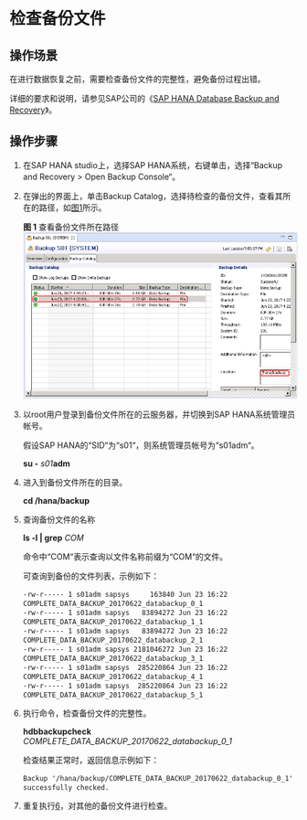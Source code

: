 # 检查备份文件<a name="saphana_02_0060"></a>

## 操作场景<a name="zh-cn_topic_0064225095_section070919291192"></a>

在进行数据恢复之前，需要检查备份文件的完整性，避免备份过程出错。

详细的要求和说明，请参见SAP公司的《[SAP HANA Database Backup and Recovery](https://help.sap.com/viewer/6b94445c94ae495c83a19646e7c3fd56/2.0.01/en-US/c4663eabbb571014923a90c70cec566c.html)》。

## 操作步骤<a name="zh-cn_topic_0064225095_section10709182915917"></a>

1.  在SAP HANA studio上，选择SAP HANA系统，右键单击，选择“Backup and Recovery  \>  Open Backup Console“。
2.  在弹出的界面上，单击Backup Catalog，选择待检查的备份文件，查看其所在的路径，如[图1](#zh-cn_topic_0064225095_fig163301451214)所示。

    **图 1**  查看备份文件所在路径<a name="zh-cn_topic_0064225095_fig163301451214"></a>  
    ![](figures/查看备份文件所在路径.png "查看备份文件所在路径")

3.  以root用户登录到备份文件所在的云服务器，并切换到SAP HANA系统管理员帐号。

    假设SAP HANA的“SID“为“s01“，则系统管理员帐号为“s01adm“。

    **su -** _s01_**adm**

4.  进入到备份文件所在的目录。

    **cd /hana/backup**

5.  查询备份文件的名称

    **ls -l | grep** _COM_

    命令中“COM“表示查询以文件名称前缀为“COM“的文件。

    可查询到备份的文件列表，示例如下：

    ```
    -rw-r----- 1 s01adm sapsys     163840 Jun 23 16:22 COMPLETE_DATA_BACKUP_20170622_databackup_0_1
    -rw-r----- 1 s01adm sapsys   83894272 Jun 23 16:22 COMPLETE_DATA_BACKUP_20170622_databackup_1_1
    -rw-r----- 1 s01adm sapsys   83894272 Jun 23 16:22 COMPLETE_DATA_BACKUP_20170622_databackup_2_1
    -rw-r----- 1 s01adm sapsys 2181046272 Jun 23 16:22 COMPLETE_DATA_BACKUP_20170622_databackup_3_1
    -rw-r----- 1 s01adm sapsys  285220864 Jun 23 16:22 COMPLETE_DATA_BACKUP_20170622_databackup_4_1
    -rw-r----- 1 s01adm sapsys  285220864 Jun 23 16:22 COMPLETE_DATA_BACKUP_20170622_databackup_5_1
    ```

6.  <a name="zh-cn_topic_0064225095_li871016296919"></a>执行命令，检查备份文件的完整性。

    **hdbbackupcheck** _COMPLETE\_DATA\_BACKUP\_20170622\_databackup\_0\_1_

    检查结果正常时，返回信息示例如下：

    ```
    Backup '/hana/backup/COMPLETE_DATA_BACKUP_20170622_databackup_0_1' successfully checked.
    ```

7.  重复执行[6](#zh-cn_topic_0064225095_li871016296919)，对其他的备份文件进行检查。

